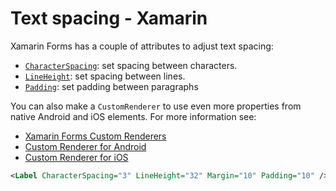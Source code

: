 # Text spacing - Xamarin

Xamarin Forms has a couple of attributes to adjust text spacing:

- [`CharacterSpacing`](https://learn.microsoft.com/en-us/dotnet/api/xamarin.forms.label.characterspacing?view=xamarin-forms): set spacing between characters.
- [`LineHeight`](https://learn.microsoft.com/en-us/dotnet/api/xamarin.forms.label.lineheight?view=xamarin-forms): set spacing between lines.
- [`Padding`](https://learn.microsoft.com/en-us/dotnet/api/xamarin.forms.label.padding?view=xamarin-forms): set padding between paragraphs

You can also make a `CustomRenderer` to use even more properties from native Android and iOS elements. For more information see:

- [Xamarin Forms Custom Renderers](https://docs.microsoft.com/en-us/xamarin/xamarin-forms/app-fundamentals/custom-renderer/)
- [Custom Renderer for Android](https://docs.microsoft.com/en-us/xamarin/xamarin-forms/app-fundamentals/custom-renderer/entry#creating-the-custom-renderer-on-android)
- [Custom Renderer for iOS](https://docs.microsoft.com/en-us/xamarin/xamarin-forms/app-fundamentals/custom-renderer/entry#creating-the-custom-renderer-on-ios)

```xml
<Label CharacterSpacing="3" LineHeight="32" Margin="10" Padding="10" />
```
